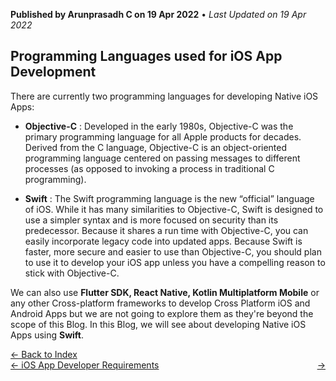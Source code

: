 **Published by Arunprasadh C on 19 Apr 2022** • *Last Updated on 19 Apr 2022*

## Programming Languages used for iOS App Development

There are currently two programming languages for developing Native iOS Apps:

- **Objective-C** : Developed in the early 1980s, Objective-C was the primary programming language for all Apple products for decades. Derived from the C language, Objective-C is an object-oriented programming language centered on passing messages to different processes (as opposed to invoking a process in traditional C programming).

- **Swift** : The Swift programming language is the new “official” language of iOS. While it has many similarities to Objective-C, Swift is designed to use a simpler syntax and is more focused on security than its predecessor. Because it shares a run time with Objective-C, you can easily incorporate legacy code into updated apps. Because Swift is faster, more secure and easier to use than Objective-C, you should plan to use it to develop your iOS app unless you have a compelling reason to stick with Objective-C.

We can also use **Flutter SDK, React Native, Kotlin Multiplatform Mobile** or any other Cross-platform frameworks to develop Cross Platform iOS and Android Apps but we are not going to explore them as they're beyond the scope of this Blog. In this Blog, we will see about developing Native iOS Apps using **Swift**. 

<a href="https://techinessoverloaded.github.io/iOSAppDevBasics/index.html">&larr; Back to Index</a>
<br>
<span style="float: left">
<a href="https://techinessoverloaded.github.io/iOSAppDevBasics/appdevreq.html">&larr; iOS App Developer Requirements</a>
</span>
<span style="float: right">
<a href="https://techinessoverloaded.github.io/iOSAppDevBasics/appdevreq.html"> &rarr;</a>
</span>
